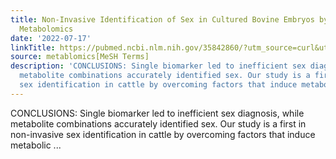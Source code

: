 ```yaml
---
title: Non-Invasive Identification of Sex in Cultured Bovine Embryos by UHPLC-MS/MS
  Metabolomics
date: '2022-07-17'
linkTitle: https://pubmed.ncbi.nlm.nih.gov/35842860/?utm_source=curl&utm_medium=rss&utm_campaign=pubmed-2&utm_content=1Zkrxt7ktlCbHBXEV3v65xxSnkSWNsJ1A6Fq3gBniKhGfIUslK&fc=20210907212339&ff=20220719212403&v=2.17.7
source: metablomics[MeSH Terms]
description: 'CONCLUSIONS: Single biomarker led to inefficient sex diagnosis, while
  metabolite combinations accurately identified sex. Our study is a first in non-invasive
  sex identification in cattle by overcoming factors that induce metabolic ...'
---
```

CONCLUSIONS: Single biomarker led to inefficient sex diagnosis, while metabolite combinations accurately identified sex. Our study is a first in non-invasive sex identification in cattle by overcoming factors that induce metabolic ...